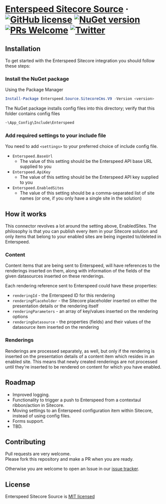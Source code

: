 # [Enterspeed Sitecore Source](https://www.enterspeed.com/) &middot; [![GitHub license](https://img.shields.io/badge/license-MIT-blue.svg)](./LICENSE) [![NuGet version](https://img.shields.io/nuget/v/Enterspeed.Source.Sitecore)](https://www.nuget.org/packages/Enterspeed.Source.Sitecore/) [![PRs Welcome](https://img.shields.io/badge/PRs-welcome-brightgreen.svg)](https://github.com/enterspeedhq/enterspeed-source-sitecore-cms/pulls) [![Twitter](https://img.shields.io/twitter/follow/enterspeedhq?style=social)](https://twitter.com/enterspeedhq)

## Installation

To get started with the Enterspeed Sitecore integration you should follow these steps:

### Install the NuGet package

Using the Package Manager

```powershell
Install-Package Enterspeed.Source.SitecoreCms.V9 -Version <version>
```

The NuGet package installs config files into this directory; verify that this folder contains config files

```powershell
~\App_Config\Include\Enterspeed
```

### Add required settings to your include file

You need to add ```<settings>``` to your preferred choice of include config file.

* ```Enterspeed.BaseUrl```
  * The value of this setting should be the Enterspeed API base URL supplied to you
* ```Enterspeed.ApiKey```
  * The value of this setting should be the Enterspeed API key supplied to you
* ```Enterspeed.EnabledSites```
  * The value of this setting should be a comma-separated list of site names (or one, if you only have a single site in the solution)

## How it works

This connector revolves a lot around the setting above, EnabledSites. The philosophy is that you can publish every item in your Sitecore solution and only items that belong to your enabled sites are being ingested to/deleted in Enterspeed.

### Content

Content items that are being sent to Enterspeed, will have references to the renderings inserted on them, along with information of the fields of the given datasources inserted on these renderings.

Each rendering reference sent to Enterspeed could have these properties:

* ```renderingId``` - the Enterspeed ID for this rendering
* ```renderingPlaceholder``` - the Sitecore placeholder inserted on either the presentation details or the rendering itself
* ```renderingParameters``` - an array of key/values inserted on the rendering options
* ```renderingDatasource``` - the properties (fields) and their values of the datasource item inserted on the rendering

### Renderings

Renderings are processed separately, as well, but only if the rendering is inserted on the presentation details of a content item which resides in an enabled site. This means that newly created renderings are not processed until they're inserted to be rendered on content for which you have enabled.

## Roadmap

* Improved logging.
* Functionality to trigger a push to Enterspeed from a contextaul ribbon/action in Sitecore.
* Moving settings to an Enterspeed configuration item within Sitecore, instead of using config files.
* Forms support.
* TBD.

## Contributing

Pull requests are very welcome.  
Please fork this repository and make a PR when you are ready.  

Otherwise you are welcome to open an Issue in our [issue tracker](https://github.com/enterspeedhq/enterspeed-source-sitecore-cms/issues).

## License

Enterspeed Sitecore Source is [MIT licensed](./LICENSE)
